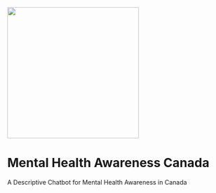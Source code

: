 
<img src= "https://user-images.githubusercontent.com/76941265/128641349-5385754f-8252-4e83-acdb-e243b811d507.png" width="300" height="300">


# Mental Health Awareness Canada
A Descriptive Chatbot for Mental Health Awareness in Canada
